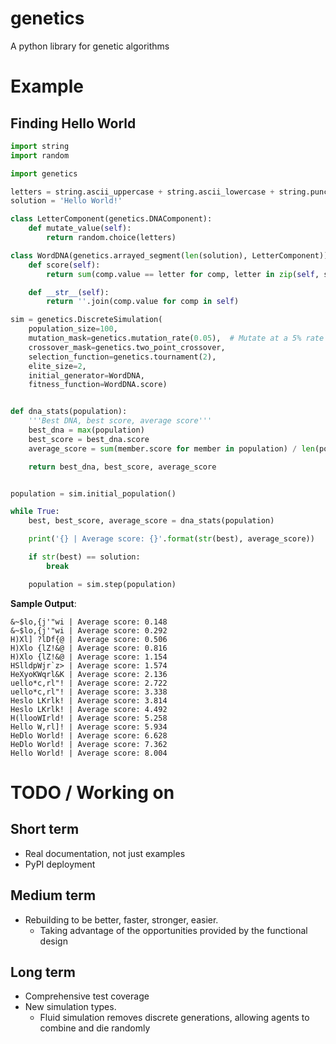 genetics
========

A python library for genetic algorithms

Example
=======

Finding Hello World
-------------------

```python
import string
import random

import genetics

letters = string.ascii_uppercase + string.ascii_lowercase + string.punctuation + ' '
solution = 'Hello World!'

class LetterComponent(genetics.DNAComponent):
    def mutate_value(self):
        return random.choice(letters)

class WordDNA(genetics.arrayed_segment(len(solution), LetterComponent)):
    def score(self):
        return sum(comp.value == letter for comp, letter in zip(self, solution))

    def __str__(self):
        return ''.join(comp.value for comp in self)

sim = genetics.DiscreteSimulation(
    population_size=100,
    mutation_mask=genetics.mutation_rate(0.05),  # Mutate at a 5% rate
    crossover_mask=genetics.two_point_crossover,
    selection_function=genetics.tournament(2),
    elite_size=2,
    initial_generator=WordDNA,
    fitness_function=WordDNA.score)


def dna_stats(population):
    '''Best DNA, best score, average score'''
    best_dna = max(population)
    best_score = best_dna.score
    average_score = sum(member.score for member in population) / len(population)

    return best_dna, best_score, average_score


population = sim.initial_population()

while True:
    best, best_score, average_score = dna_stats(population)

    print('{} | Average score: {}'.format(str(best), average_score))

    if str(best) == solution:
        break

    population = sim.step(population)
```

**Sample Output**:

```
&~$lo,{j'"wi | Average score: 0.148
&~$lo,{j'"wi | Average score: 0.292
H)Xl] ?lDf{@ | Average score: 0.506
H)Xlo {lZ!&@ | Average score: 0.816
H)Xlo {lZ!&@ | Average score: 1.154
HSlldpWjr`z> | Average score: 1.574
HeXyoKWqrl&K | Average score: 2.136
uello*c,rl"! | Average score: 2.722
uello*c,rl"! | Average score: 3.338
Heslo LKrlk! | Average score: 3.814
Heslo LKrlk! | Average score: 4.492
H(llooWIrld! | Average score: 5.258
Hello W,rl]! | Average score: 5.934
HeDlo World! | Average score: 6.628
HeDlo World! | Average score: 7.362
Hello World! | Average score: 8.004
```

TODO / Working on
=================

Short term
----------

- Real documentation, not just examples
- PyPI deployment

Medium term
-----------

- Rebuilding to be better, faster, stronger, easier.
    - Taking advantage of the opportunities provided by the functional design

Long term
----------------

- Comprehensive test coverage
- New simulation types.
    - Fluid simulation removes discrete generations, allowing agents to combine
    and die randomly
